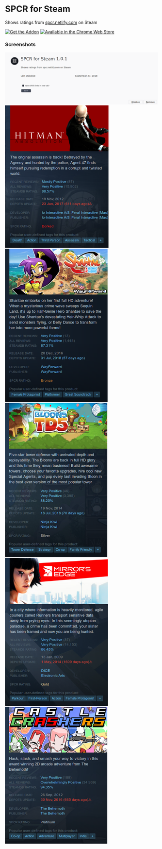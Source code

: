 # SPCR for Steam
Shows ratings from [spcr.netlify.com](https://spcr.netlify.com) on Steam

[![Get the Addon](https://addons.cdn.mozilla.net/static/img/addons-buttons/AMO-button_1.png)](https://addons.mozilla.org/en-CA/firefox/addon/spcr-for-steam/)
[![Available in the Chrome Web Store](https://developer.chrome.com/webstore/images/ChromeWebStore_BadgeWBorder_v2_206x58.png)](https://chrome.google.com/webstore/detail/spcr-for-steam/emmcoldocnolgakkbigkjjfabjpenkla)

### Screenshots

![Screenshot Settings](assets/screenshot_settings.png)
![Screenshot Borked](assets/screenshot_borked.png)
![Screenshot Bronze](assets/screenshot_bronze.png)
![Screenshot Silver](assets/screenshot_silver.png)
![Screenshot Gold](assets/screenshot_gold.png)
![Screenshot Platinum](assets/screenshot_platinum.png)
